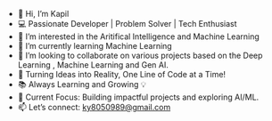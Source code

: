 - 👋 Hi, I’m Kapil
- 💻 Passionate Developer | Problem Solver | Tech Enthusiast
- 👀 I’m interested in the Aritifical Intelligence and Machine Learning
- 🌱 I’m currently learning Machine Learning 
- 💞️ I’m looking to collaborate on various projects based on the Deep Learning , Machine Learning and Gen AI.
- 🚀 Turning Ideas into Reality, One Line of Code at a Time!
- 📚 Always Learning and Growing 💡
- 🔭 Current Focus: Building impactful projects and exploring AI/ML.
- 📫 Let’s connect: ky8050989@gmail.com


<!---
kapilyadav17/kapilyadav17 is a ✨ special ✨ repository because its `README.md` (this file) appears on your GitHub profile.
You can click the Preview link to take a look at your changes.
--->
